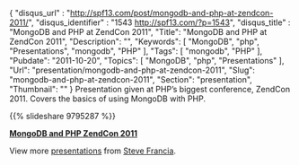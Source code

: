 {
	"disqus_url" : "http://spf13.com/post/mongodb-and-php-at-zendcon-2011/",
	"disqus_identifier" : "1543 http://spf13.com/?p=1543",
	"disqus_title" : "MongoDB and PHP at ZendCon 2011",
	"Title": "MongoDB and PHP at ZendCon 2011",
	"Description": "",
	"Keywords": [
		"MongoDB",
		"php",
		"Presentations",
		"mongodb",
		"PHP"
	],
	"Tags": [
		"mongodb",
		"PHP"
	],
	"Pubdate": "2011-10-20",
	"Topics": [
		"MongoDB",
		"php",
		"Presentations"
	],
	"Url": "presentation/mongodb-and-php-at-zendcon-2011",
	"Slug": "mongodb-and-php-at-zendcon-2011",
	"Section": "presentation",
	"Thumbnail": ""
}
Presentation given at PHP’s biggest conference, ZendCon 2011. Covers the
basics of using MongoDB with PHP.

{{% slideshare 9795287 %}}

**[MongoDB and PHP ZendCon
2011](http://www.slideshare.net/spf13/mongodb-and-php-zendcon-2011 "MongoDB and PHP ZendCon 2011")**

View more [presentations](http://www.slideshare.net/) from [Steve
Francia](http://www.slideshare.net/spf13).
